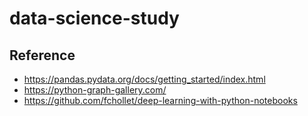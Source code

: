 # data-science-study

## Reference
- https://pandas.pydata.org/docs/getting_started/index.html
- https://python-graph-gallery.com/
- https://github.com/fchollet/deep-learning-with-python-notebooks 
